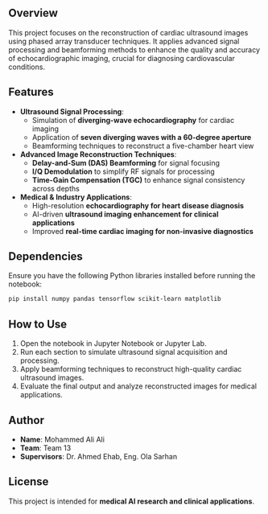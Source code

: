 
## Overview

This project focuses on the reconstruction of cardiac ultrasound images using phased array transducer techniques. It applies advanced signal processing and beamforming methods to enhance the quality and accuracy of echocardiographic imaging, crucial for diagnosing cardiovascular conditions.

## Features

- **Ultrasound Signal Processing**:
  - Simulation of **diverging-wave echocardiography** for cardiac imaging
  - Application of **seven diverging waves with a 60-degree aperture**
  - Beamforming techniques to reconstruct a five-chamber heart view
- **Advanced Image Reconstruction Techniques**:
  - **Delay-and-Sum (DAS) Beamforming** for signal focusing
  - **I/Q Demodulation** to simplify RF signals for processing
  - **Time-Gain Compensation (TGC)** to enhance signal consistency across depths
- **Medical & Industry Applications**:
  - High-resolution **echocardiography for heart disease diagnosis**
  - AI-driven **ultrasound imaging enhancement for clinical applications**
  - Improved **real-time cardiac imaging for non-invasive diagnostics**

## Dependencies

Ensure you have the following Python libraries installed before running the notebook:

```bash
pip install numpy pandas tensorflow scikit-learn matplotlib
```

## How to Use

1. Open the notebook in Jupyter Notebook or Jupyter Lab.
2. Run each section to simulate ultrasound signal acquisition and processing.
3. Apply beamforming techniques to reconstruct high-quality cardiac ultrasound images.
4. Evaluate the final output and analyze reconstructed images for medical applications.

## Author

- **Name**: Mohammed Ali Ali
- **Team**: Team 13
- **Supervisors**: Dr. Ahmed Ehab, Eng. Ola Sarhan

## License

This project is intended for **medical AI research and clinical applications**.

